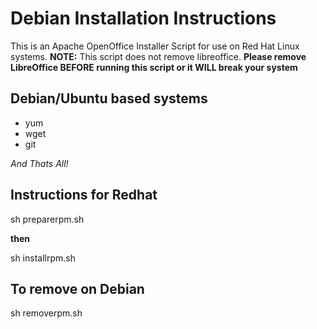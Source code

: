 # Debian Installation Instructions

This is an Apache OpenOffice Installer Script for use on Red Hat Linux systems. **NOTE:** This script does not remove libreoffice. **Please remove LibreOffice BEFORE running this script or it WILL break your system**

## Debian/Ubuntu based systems

  - yum
  - wget
  - git

 *And Thats All!*

## Instructions for Redhat

  sh preparerpm.sh

**then**

  sh installrpm.sh

## To remove on Debian 

  sh removerpm.sh




